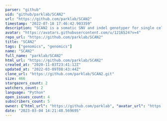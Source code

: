 ```yaml
---
parser: "github"
uid: "github/parklab/SCAN2"
url: "https://github.com/parklab/SCAN2"
timestamp: "2022-07-18 17:46:42.903359"
description: "SCAN2 is a somatic SNV and indel genotyper for single cells amplified by Primary Template-Directed Amplification (PTA)"
avatar: "https://avatars.githubusercontent.com/u/1216524?v=4"
repo_url: "https://github.com/parklab/SCAN2"
title: "SCAN2"
tags: ["genomics", "genomics"]
name: "SCAN2"
full_name: "parklab/SCAN2"
html_url: "https://github.com/parklab/SCAN2"
created_at: "2020-11-03T23:41:12Z"
updated_at: "2022-03-09T08:43:44Z"
clone_url: "https://github.com/parklab/SCAN2.git"
size: 466
stargazers_count: 2
watchers_count: 2
language: "Python"
open_issues_count: 4
subscribers_count: 5
owner: {"html_url": "https://github.com/parklab", "avatar_url": "https://avatars.githubusercontent.com/u/1216524?v=4", "login": "parklab", "type": "Organization"}
date: "2023-03-04 14:21:48.569695"
---
```

